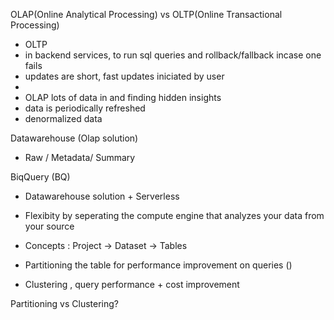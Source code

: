 OLAP(Online Analytical Processing) vs OLTP(Online Transactional Processing)

- OLTP 
-   in backend services, to run sql queries and rollback/fallback incase one fails
-   updates are short, fast updates iniciated by user
-   
- OLAP lots of data in and finding hidden insights
-   data is periodically refreshed
-   denormalized data


Datawarehouse (Olap solution)
- Raw / Metadata/ Summary

BiqQuery (BQ)
- Datawarehouse solution  + Serverless
- Flexibity by seperating the compute engine that analyzes your data from your source
- Concepts : Project -> Dataset -> Tables

- Partitioning the table for performance improvement on queries ()
- Clustering , query performance + cost improvement

Partitioning vs Clustering? 